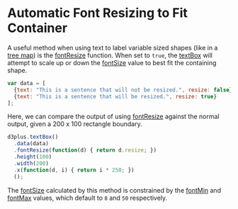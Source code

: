[width]: 450
[height]: 100

# Automatic Font Resizing to Fit Container

A useful method when using text to label variable sized shapes (like in a [tree map](https://github.com/d3plus/d3plus-treemap)) is the [fontResize](https://github.com/d3plus/d3plus-text#textBox.fontResize) function. When set to `true`, the [textBox](https://github.com/d3plus/d3plus-text#textBox) will attempt to scale up or down the [fontSize](https://github.com/d3plus/d3plus-text#textBox.fontSize) value to best fit the containing shape.

```js
var data = [
  {text: "This is a sentence that will not be resized.", resize: false},
  {text: "This is a sentence that will be resized.", resize: true}
];
```

Here, we can compare the output of using [fontResize](https://github.com/d3plus/d3plus-text#textBox.fontResize) against the normal output, given a 200 x 100 rectangle boundary.

```js
d3plus.textBox()
  .data(data)
  .fontResize(function(d) { return d.resize; })
  .height(100)
  .width(200)
  .x(function(d, i) { return i * 250; })
  ();
```

The [fontSize](https://github.com/d3plus/d3plus-text#textBox.fontSize) calculated by this method is constrained by the [fontMin](https://github.com/d3plus/d3plus-text#textBox.fontMin) and [fontMax](https://github.com/d3plus/d3plus-text#textBox.fontMax) values, which default to `8` and `50` respectively.
